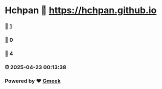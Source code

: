 # Hchpan :link: https://hchpan.github.io 
### :page_facing_up: [1](https://hchpan.github.io/tag.html) 
### :speech_balloon: 0 
### :hibiscus: 4 
### :alarm_clock: 2025-04-23 00:13:38 
### Powered by :heart: [Gmeek](https://github.com/Meekdai/Gmeek)
